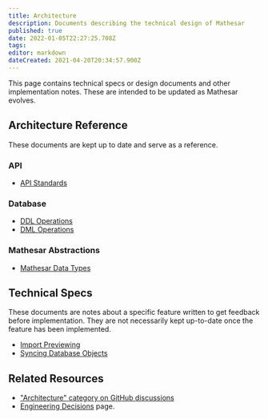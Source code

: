 ```yaml
---
title: Architecture
description: Documents describing the technical design of Mathesar
published: true
date: 2022-01-05T22:27:25.708Z
tags: 
editor: markdown
dateCreated: 2021-04-20T20:34:57.900Z
---
```


This page contains technical specs or design documents and other implementation notes. These are intended to be updated as Mathesar evolves.

## Architecture Reference
These documents are kept up to date and serve as a reference.

### API
- [API Standards](/engineering/architecture/api-standards)

### Database
- [DDL Operations](/engineering/architecture/ddl)
- [DML Operations](/engineering/architecture/dml)

### Mathesar Abstractions
- [Mathesar Data Types](/engineering/architecture/mathesar-types)

## Technical Specs
These documents are notes about a specific feature written to get feedback before implementation. They are not necessarily kept up-to-date once the feature has been implemented.

- [Import Previewing](/engineering/architecture/import-preview-api)
- [Syncing Database Objects](/engineering/architecture/syncing)

## Related Resources
- ["Architecture" category on GitHub discussions](https://github.com/centerofci/mathesar/discussions/categories/architecture)
- [Engineering Decisions](/engineering/decisions) page.
